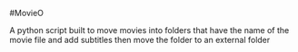 #MovieO

A python script built to move movies into folders that have the name of the movie file and add subtitles then move the folder to an external folder
